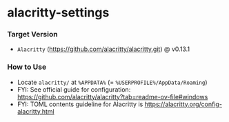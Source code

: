 # alacritty-settings

### Target Version
- `Alacritty` (https://github.com/alacritty/alacritty.git) @ v0.13.1

### How to Use
- Locate `alacritty/` at `%APPDATA%` (= `%USERPROFILE%/AppData/Roaming`)
- FYI: See official guide for configuration: https://github.com/alacritty/alacritty?tab=readme-ov-file#windows
- FYI: TOML contents guideline for Alacritty is https://alacritty.org/config-alacritty.html
